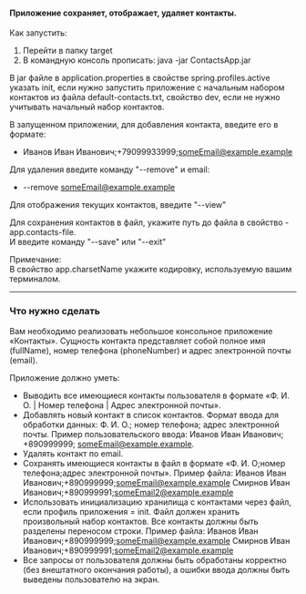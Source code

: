 <h4>Приложение сохраняет, отображает, удаляет контакты.</h4>

Как запустить:
1. Перейти в папку target
2. В командную консоль прописать: java -jar ContactsApp.jar

В jar файле в application.properties в свойстве spring.profiles.active указать init, 
если нужно запустить приложение с начальным набором контактов из файла default-contacts.txt, 
свойство dev, если не нужно учитывать начальный набор контактов.

В запущенном приложении, для добавления контакта, введите его в формате: 
* Иванов Иван Иванович;+79099933999;someEmail@example.example
  
Для удаления введите команду "--remove" и email:
* --remove someEmail@example.example

Для отображения текущих контактов, введите "--view"  

Для сохранения контактов в файл, укажите путь до файла в свойство - app.contacts-file.  
И введите команду "--save" или "--exit"

Примечание:  
В свойство app.charsetName укажите кодировку, используeмую вашим терминалом.

---

<h3>Что нужно сделать  </h3>
Вам необходимо реализовать небольшое консольное приложение «Контакты». Сущность контакта представляет собой полное имя (fullName), номер телефона (phoneNumber) и адрес электронной почты (email).

Приложение должно уметь:

* Выводить все имеющиеся контакты пользователя в формате «Ф. И. О. | Номер телефона | Адрес электронной почты».
* Добавлять новый контакт в список контактов. Формат ввода для обработки данных: Ф. И. О.; номер телефона; адрес электронной почты.
Пример пользовательского ввода: Иванов Иван Иванович; +890999999; someEmail@example.example.
* Удалять контакт по email.
* Сохранять имеющиеся контакты в файл в формате «Ф. И. О;номер телефона;адрес электронной почты».
Пример файла:
Иванов Иван Иванович;+890999999;someEmail@example.example
Смирнов Иван Иванович;+890999991;someEmail2@example.example
* Использовать инициализацию хранилища с контактами через файл, если профиль приложения = init. Файл должен хранить произвольный набор контактов. Все контакты должны быть разделены переносом строки.
Пример файла:
Иванов Иван Иванович;+890999999;someEmail@example.example
Смирнов Иван Иванович;+890999991;someEmail2@example.example
* Все запросы от пользователя должны быть обработаны корректно (без внештатного окончания работы), а ошибки ввода должны быть выведены пользователю на экран.
